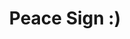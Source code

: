 ---
pid: LLP262
title: Peace Sign :)
location_transcription: Feltonville
zipcode: '19120'
outside_phl: 
neighborhood: Logan,Olney
age: '11'
age_range: 6-13
instagram: 
image_file_name: LLP_262.jpg
proposal_transcription: Peace
topic: Violence
topic_summary: '0'
type: Sculpture Statue
keywords_other: peace
credit: 'Malany #lol$'
image_labels: 
twitter: 
facebook: 
permalink: "/monuments/llp262/"
layout: item-page
---